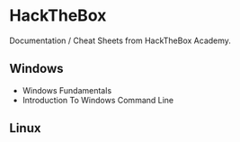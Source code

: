 # HackTheBox
Documentation / Cheat Sheets from HackTheBox Academy.

## Windows
- Windows Fundamentals
- Introduction To Windows Command Line 

## Linux
